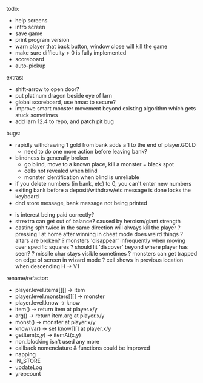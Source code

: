 todo:
- help screens
- intro screen
- save game
- print program version
- warn player that back button, window close will kill the game
- make sure difficulty > 0 is fully implemented
- scoreboard
- auto-pickup

extras:
- shift-arrow to open door?
- put platinum dragon beside eye of larn
- global scoreboard, use hmac to secure?
- improve smart monster movement beyond existing algorithm which gets stuck sometimes
- add larn 12.4 to repo, and patch pit bug

bugs:
* rapidly withdrawing 1 gold from bank adds a 1 to the end of player.GOLD
    - need to do one more action before leaving bank?
* blindness is generally broken
    - go blind, move to a known place, kill a monster = black spot
    - cells not revealed when blind
    - monster identification when blind is unreliable
* if you delete numbers (in bank, etc) to 0, you can't enter new numbers
* exiting bank before a deposit/withdraw/etc message is done locks the keyboard
* dnd store message, bank message not being printed
- is interest being paid correctly?
- strextra can get out of balance? caused by heroism/giant strength
- casting sph twice in the same direction will always kill the player
? pressing ! at home after winning in cheat mode does weird things
? altars are broken?
? monsters 'disappear' infrequently when moving over specific squares
? should lit 'discover' beyond where player has seen?
? missile char stays visible sometimes
? monsters can get trapped on edge of screen in wizard mode
? cell shows in previous location when descending H -> V1

rename/refactor:
- player.level.items[][] -> item
- player.level.monsters[][] -> monster
- player.level.know -> know
- item() -> return item at player.x/y
- arg() -> return item.arg at player.x/y
- monst() -> monster at player.x/y
- know(var) -> set know[][] at player.x/y
- getItem(x,y) -> itemAt(x,y)
- non_blocking isn't used any more
- callback nomenclature & functions could be improved
- napping
- IN_STORE
- updateLog
- yrepcount
